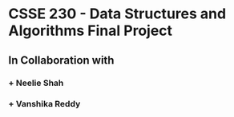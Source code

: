 # CSSE 230 - Data Structures and Algorithms Final Project

## In Collaboration with
### + Neelie Shah
### + Vanshika Reddy
